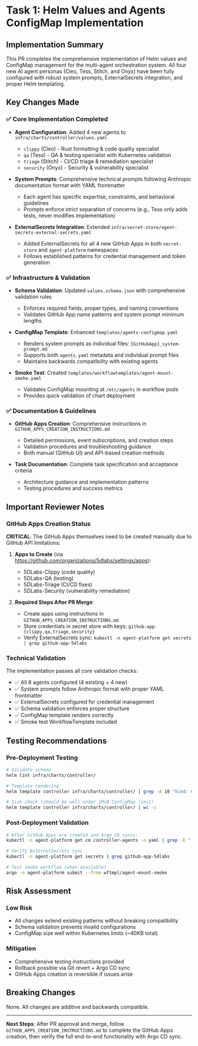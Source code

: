 # Task 1: Helm Values and Agents ConfigMap Implementation

## Implementation Summary

This PR completes the comprehensive implementation of Helm values and ConfigMap management for the multi-agent orchestration system. All four new AI agent personas (Cleo, Tess, Stitch, and Onyx) have been fully configured with robust system prompts, ExternalSecrets integration, and proper Helm templating.

## Key Changes Made

### ✅ Core Implementation Completed
- **Agent Configuration**: Added 4 new agents to `infra/charts/controller/values.yaml`
  - `clippy` (Cleo) - Rust formatting & code quality specialist  
  - `qa` (Tess) - QA & testing specialist with Kubernetes validation
  - `triage` (Stitch) - CI/CD triage & remediation specialist
  - `security` (Onyx) - Security & vulnerability specialist

- **System Prompts**: Comprehensive technical prompts following Anthropic documentation format with YAML frontmatter
  - Each agent has specific expertise, constraints, and behavioral guidelines
  - Prompts enforce strict separation of concerns (e.g., Tess only adds tests, never modifies implementation)

- **ExternalSecrets Integration**: Extended `infra/secret-store/agent-secrets-external-secrets.yaml`
  - Added ExternalSecrets for all 4 new GitHub Apps in both `secret-store` and `agent-platform` namespaces
  - Follows established patterns for credential management and token generation

### ✅ Infrastructure & Validation
- **Schema Validation**: Updated `values.schema.json` with comprehensive validation rules
  - Enforces required fields, proper types, and naming conventions
  - Validates GitHub App name patterns and system prompt minimum lengths

- **ConfigMap Template**: Enhanced `templates/agents-configmap.yaml` 
  - Renders system prompts as individual files: `{GitHubApp}_system-prompt.md`
  - Supports both `agents.yaml` metadata and individual prompt files
  - Maintains backwards compatibility with existing agents

- **Smoke Test**: Created `templates/workflowtemplates/agent-mount-smoke.yaml`
  - Validates ConfigMap mounting at `/etc/agents` in workflow pods
  - Provides quick validation of chart deployment

### ✅ Documentation & Guidelines  
- **GitHub Apps Creation**: Comprehensive instructions in `GITHUB_APPS_CREATION_INSTRUCTIONS.md`
  - Detailed permissions, event subscriptions, and creation steps
  - Validation procedures and troubleshooting guidance
  - Both manual (GitHub UI) and API-based creation methods

- **Task Documentation**: Complete task specification and acceptance criteria
  - Architecture guidance and implementation patterns
  - Testing procedures and success metrics

## Important Reviewer Notes

### GitHub Apps Creation Status
**CRITICAL**: The GitHub Apps themselves need to be created manually due to GitHub API limitations:

1. **Apps to Create** (via https://github.com/organizations/5dlabs/settings/apps):
   - 5DLabs-Clippy (code quality)
   - 5DLabs-QA (testing) 
   - 5DLabs-Triage (CI/CD fixes)
   - 5DLabs-Security (vulnerability remediation)

2. **Required Steps After PR Merge**:
   - Create apps using instructions in `GITHUB_APPS_CREATION_INSTRUCTIONS.md`
   - Store credentials in secret store with keys: `github-app-{clippy,qa,triage,security}`
   - Verify ExternalSecrets sync: `kubectl -n agent-platform get secrets | grep github-app-5dlabs`

### Technical Validation
The implementation passes all core validation checks:
- ✅ All 8 agents configured (4 existing + 4 new)
- ✅ System prompts follow Anthropic format with proper YAML frontmatter
- ✅ ExternalSecrets configured for credential management
- ✅ Schema validation enforces proper structure
- ✅ ConfigMap template renders correctly
- ✅ Smoke test WorkflowTemplate included

## Testing Recommendations

### Pre-Deployment Testing
```bash
# Validate schema
helm lint infra/charts/controller/

# Template rendering  
helm template controller infra/charts/controller/ | grep -A 10 "kind: ConfigMap"

# Size check (should be well under 1MiB ConfigMap limit)
helm template controller infra/charts/controller/ | wc -c
```

### Post-Deployment Validation
```bash
# After GitHub Apps are created and Argo CD syncs:
kubectl -n agent-platform get cm controller-agents -o yaml | grep -E "(Clippy|QA|Triage|Security)"

# Verify ExternalSecrets sync
kubectl -n agent-platform get secrets | grep github-app-5dlabs

# Test smoke workflow (when available)
argo -n agent-platform submit --from wftmpl/agent-mount-smoke
```

## Risk Assessment

### Low Risk
- All changes extend existing patterns without breaking compatibility
- Schema validation prevents invalid configurations
- ConfigMap size well within Kubernetes limits (~40KB total)

### Mitigation
- Comprehensive testing instructions provided
- Rollback possible via Git revert + Argo CD sync
- GitHub Apps creation is reversible if issues arise

## Breaking Changes
None. All changes are additive and backwards compatible.

---

**Next Steps**: After PR approval and merge, follow `GITHUB_APPS_CREATION_INSTRUCTIONS.md` to complete the GitHub Apps creation, then verify the full end-to-end functionality with Argo CD sync.